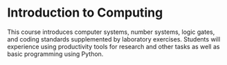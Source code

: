 # Introduction to Computing

This course introduces computer systems, number systems, logic gates, and coding standards supplemented by laboratory exercises. Students will experience using productivity tools for research and other tasks as well as basic programming using Python.
